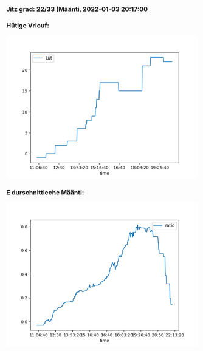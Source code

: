 ### Jitz grad: 22/33 (Määnti, 2022-01-03 20:17:00

### Hütige Vrlouf:
![Graph](Today.png)

### E durschnittleche Määnti:
![Graph](Määnti.png)